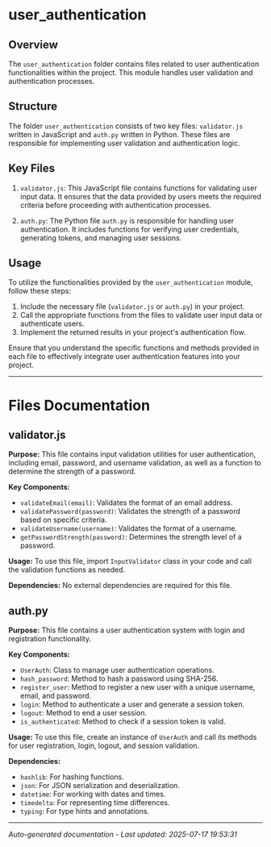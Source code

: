 # user_authentication

## Overview
The `user_authentication` folder contains files related to user authentication functionalities within the project. This module handles user validation and authentication processes.

## Structure
The folder `user_authentication` consists of two key files: `validator.js` written in JavaScript and `auth.py` written in Python. These files are responsible for implementing user validation and authentication logic.

## Key Files
1. `validator.js`: This JavaScript file contains functions for validating user input data. It ensures that the data provided by users meets the required criteria before proceeding with authentication processes.

2. `auth.py`: The Python file `auth.py` is responsible for handling user authentication. It includes functions for verifying user credentials, generating tokens, and managing user sessions.

## Usage
To utilize the functionalities provided by the `user_authentication` module, follow these steps:
1. Include the necessary file (`validator.js` or `auth.py`) in your project.
2. Call the appropriate functions from the files to validate user input data or authenticate users.
3. Implement the returned results in your project's authentication flow.

Ensure that you understand the specific functions and methods provided in each file to effectively integrate user authentication features into your project.

---

# Files Documentation

## validator.js

**Purpose:** This file contains input validation utilities for user authentication, including email, password, and username validation, as well as a function to determine the strength of a password.

**Key Components:**
- `validateEmail(email)`: Validates the format of an email address.
- `validatePassword(password)`: Validates the strength of a password based on specific criteria.
- `validateUsername(username)`: Validates the format of a username.
- `getPasswordStrength(password)`: Determines the strength level of a password.

**Usage:** To use this file, import `InputValidator` class in your code and call the validation functions as needed.

**Dependencies:** No external dependencies are required for this file.

## auth.py

**Purpose:** This file contains a user authentication system with login and registration functionality.

**Key Components:**
- `UserAuth`: Class to manage user authentication operations.
- `hash_password`: Method to hash a password using SHA-256.
- `register_user`: Method to register a new user with a unique username, email, and password.
- `login`: Method to authenticate a user and generate a session token.
- `logout`: Method to end a user session.
- `is_authenticated`: Method to check if a session token is valid.

**Usage:** To use this file, create an instance of `UserAuth` and call its methods for user registration, login, logout, and session validation.

**Dependencies:** 
- `hashlib`: For hashing functions.
- `json`: For JSON serialization and deserialization.
- `datetime`: For working with dates and times.
- `timedelta`: For representing time differences.
- `typing`: For type hints and annotations.

---
*Auto-generated documentation - Last updated: 2025-07-17 19:53:31*
